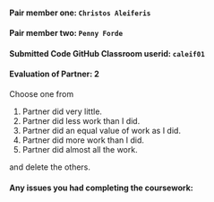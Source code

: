 #### Pair member one: `Christos Aleiferis`

#### Pair member two: `Penny Forde`

#### Submitted Code GitHub Classroom userid: `caleif01`

#### Evaluation of Partner: 2

Choose one from

1. Partner did very little.
2. Partner did less work than I did.
3. Partner did an equal value of work as I did.
4. Partner did more work than I did.
5. Partner did almost all the work.

and delete the others.

#### Any issues you had completing the coursework:



